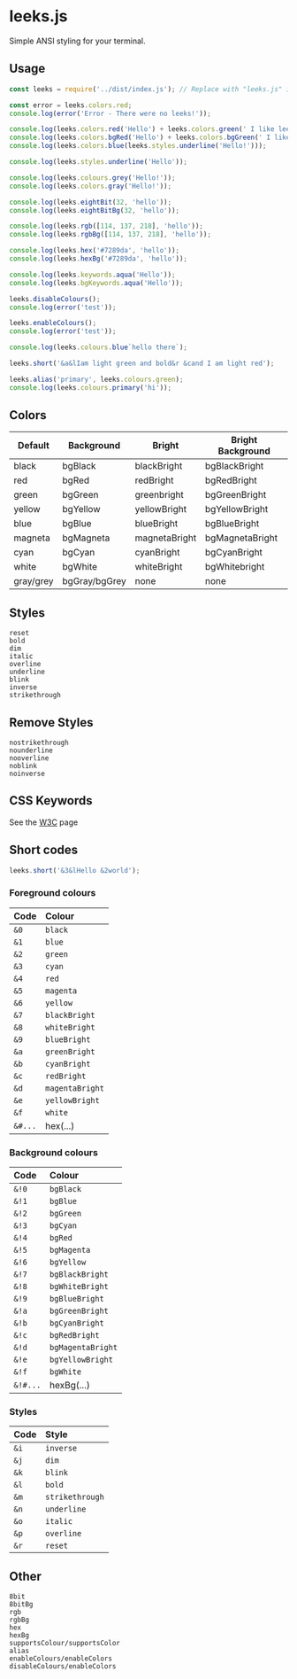 # leeks.js
Simple ANSI styling for your terminal.

## Usage
```js
const leeks = require('../dist/index.js'); // Replace with "leeks.js" if not using from the Git repository

const error = leeks.colors.red;
console.log(error('Error - There were no leeks!'));

console.log(leeks.colors.red('Hello') + leeks.colors.green(' I like leeks!'));
console.log(leeks.colors.bgRed('Hello') + leeks.colors.bgGreen(' I like leeks!'));
console.log(leeks.colors.blue(leeks.styles.underline('Hello!')));

console.log(leeks.styles.underline('Hello'));

console.log(leeks.colours.grey('Hello!'));
console.log(leeks.colors.gray('Hello!'));

console.log(leeks.eightBit(32, 'hello'));
console.log(leeks.eightBitBg(32, 'hello'));

console.log(leeks.rgb([114, 137, 218], 'hello'));
console.log(leeks.rgbBg([114, 137, 218], 'hello'));

console.log(leeks.hex('#7289da', 'hello'));
console.log(leeks.hexBg('#7289da', 'hello'));

console.log(leeks.keywords.aqua('Hello'));
console.log(leeks.bgKeywords.aqua('Hello'));

leeks.disableColours();
console.log(error('test'));

leeks.enableColours();
console.log(error('test'));

console.log(leeks.colours.blue`hello there`);

leeks.short('&a&lIam light green and bold&r &cand I am light red');

leeks.alias('primary', leeks.colours.green);
console.log(leeks.colours.primary('hi'));
```

## Colors
Default | Background | Bright | Bright Background
--- | --- | --- | ---
black | bgBlack | blackBright | bgBlackBright
red | bgRed | redBright | bgRedBright
green | bgGreen | greenbright | bgGreenBright
yellow | bgYellow | yellowBright | bgYellowBright
blue | bgBlue | blueBright | bgBlueBright
magneta | bgMagneta | magnetaBright | bgMagnetaBright
cyan | bgCyan | cyanBright | bgCyanBright
white | bgWhite | whiteBright | bgWhitebright
gray/grey | bgGray/bgGrey | none | none

## Styles
```
reset
bold
dim
italic
overline
underline
blink
inverse
strikethrough
```

## Remove Styles
```
nostrikethrough
nounderline
nooverline
noblink
noinverse
```

## CSS Keywords
See the [W3C](https://www.w3.org/wiki/CSS/Properties/color/keywords) page

## Short codes
```js
leeks.short('&3&lHello &2world');
```

### Foreground colours
|Code    |Colour         |
|:-------|:--------------|
|`&0`    |`black`        |
|`&1`    |`blue`         |
|`&2`    |`green`        |
|`&3`    |`cyan`         |
|`&4`    |`red`          |
|`&5`    |`magenta`      |
|`&6`    |`yellow`       |
|`&7`    |`blackBright`  |
|`&8`    |`whiteBright`  |
|`&9`    |`blueBright`   |
|`&a`    |`greenBright`  |
|`&b`    |`cyanBright`   |
|`&c`    |`redBright`    |
|`&d`    |`magentaBright`|
|`&e`    |`yellowBright` |
|`&f`    |`white`        |
|`&#...` |hex(...)       |

### Background colours
|Code    |Colour           |
|:-------|:----------------|
|`&!0`   |`bgBlack`        |
|`&!1`   |`bgBlue`         |
|`&!2`   |`bgGreen`        |
|`&!3`   |`bgCyan`         |
|`&!4`   |`bgRed`          |
|`&!5`   |`bgMagenta`      |
|`&!6`   |`bgYellow`       |
|`&!7`   |`bgBlackBright`  |
|`&!8`   |`bgWhiteBright`  |
|`&!9`   |`bgBlueBright`   |
|`&!a`   |`bgGreenBright`  |
|`&!b`   |`bgCyanBright`   |
|`&!c`   |`bgRedBright`    |
|`&!d`   |`bgMagentaBright`|
|`&!e`   |`bgYellowBright` |
|`&!f`   |`bgWhite`        |
|`&!#...`|hexBg(...)       |

### Styles
|Code    |Style |
|:-------|:--------------|
|`&i`	 |`inverse`      |
|`&j`	 |`dim`          |
|`&k`	 |`blink`        |
|`&l`	 |`bold`         |
|`&m`	 |`strikethrough`|
|`&n`	 |`underline`    |
|`&o`	 |`italic`       |
|`&p`	 |`overline`     |
|`&r`	 |`reset`        |


## Other
```
8bit
8bitBg
rgb
rgbBg
hex
hexBg
supportsColour/supportsColor
alias
enableColours/enableColors
disableColours/enableColors
```
